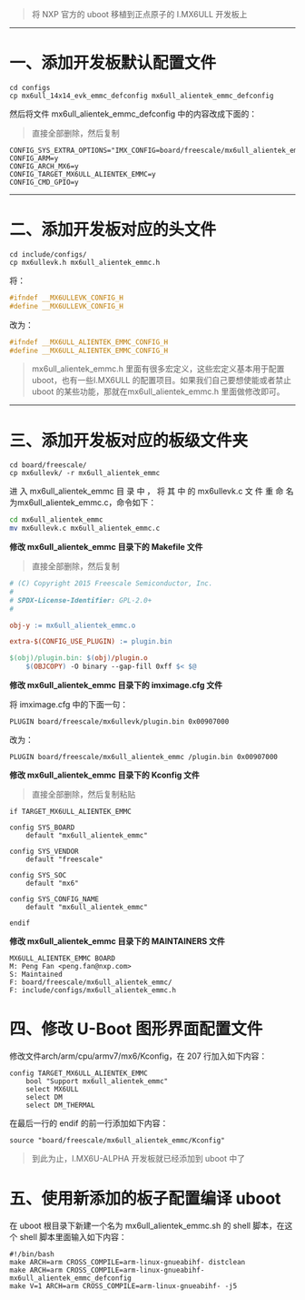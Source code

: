 > 将 NXP 官方的 uboot 移植到正点原子的 I.MX6ULL 开发板上

------

# 一、添加开发板默认配置文件

```shell
cd configs
cp mx6ull_14x14_evk_emmc_defconfig mx6ull_alientek_emmc_defconfig
```

然后将文件 mx6ull_alientek_emmc_defconfig 中的内容改成下面的：

> 直接全部删除，然后复制

```
CONFIG_SYS_EXTRA_OPTIONS="IMX_CONFIG=board/freescale/mx6ull_alientek_emmc/imximage.cfg,MX6ULL_EVK_EMMC_REWORK"
CONFIG_ARM=y
CONFIG_ARCH_MX6=y
CONFIG_TARGET_MX6ULL_ALIENTEK_EMMC=y
CONFIG_CMD_GPIO=y
```

------

# 二、添加开发板对应的头文件

```shell
cd include/configs/
cp mx6ullevk.h mx6ull_alientek_emmc.h
```



将：

```c
#ifndef __MX6ULLEVK_CONFIG_H
#define __MX6ULLEVK_CONFIG_H
```

改为：

```c
#ifndef __MX6ULL_ALIENTEK_EMMC_CONFIG_H
#define __MX6ULL_ALIENTEK_EMMC_CONFIG_H
```

> mx6ull_alientek_emmc.h 里面有很多宏定义，这些宏定义基本用于配置 uboot，也有一些I.MX6ULL 的配置项目。如果我们自己要想使能或者禁止 uboot 的某些功能，那就在mx6ull_alientek_emmc.h 里面做修改即可。

------

# 三、添加开发板对应的板级文件夹

```shell
cd board/freescale/
cp mx6ullevk/ -r mx6ull_alientek_emmc
```

进 入 mx6ull_alientek_emmc 目 录 中 ， 将 其 中 的 mx6ullevk.c 文 件 重 命 名 为mx6ull_alientek_emmc.c，命令如下：

```bash
cd mx6ull_alientek_emmc
mv mx6ullevk.c mx6ull_alientek_emmc.c
```

**修改 mx6ull_alientek_emmc 目录下的 Makefile 文件**

> 直接全部删除，然后复制

```makefile
# (C) Copyright 2015 Freescale Semiconductor, Inc.
#
# SPDX-License-Identifier: GPL-2.0+
#

obj-y := mx6ull_alientek_emmc.o

extra-$(CONFIG_USE_PLUGIN) := plugin.bin

$(obj)/plugin.bin: $(obj)/plugin.o
	$(OBJCOPY) -O binary --gap-fill 0xff $< $@
```

**修改 mx6ull_alientek_emmc 目录下的 imximage.cfg 文件**

将 imximage.cfg 中的下面一句：

```
PLUGIN board/freescale/mx6ullevk/plugin.bin 0x00907000
```

改为：

```
PLUGIN board/freescale/mx6ull_alientek_emmc /plugin.bin 0x00907000
```

**修改 mx6ull_alientek_emmc 目录下的 Kconfig 文件**

> 直接全部删除，然后复制粘贴

```
if TARGET_MX6ULL_ALIENTEK_EMMC

config SYS_BOARD
	default "mx6ull_alientek_emmc"

config SYS_VENDOR
	default "freescale"

config SYS_SOC
	default "mx6"

config SYS_CONFIG_NAME
	default "mx6ull_alientek_emmc"

endif
```

**修改 mx6ull_alientek_emmc 目录下的 MAINTAINERS 文件**

```
MX6ULL_ALIENTEK_EMMC BOARD
M: Peng Fan <peng.fan@nxp.com>
S: Maintained
F: board/freescale/mx6ull_alientek_emmc/
F: include/configs/mx6ull_alientek_emmc.h
```

# 四、修改 U-Boot 图形界面配置文件

修改文件arch/arm/cpu/armv7/mx6/Kconfig，在 207 行加入如下内容：

```
config TARGET_MX6ULL_ALIENTEK_EMMC
	bool "Support mx6ull_alientek_emmc"
	select MX6ULL
	select DM
	select DM_THERMAL
```

在最后一行的 endif 的前一行添加如下内容：

```
source "board/freescale/mx6ull_alientek_emmc/Kconfig"
```

> 到此为止，I.MX6U-ALPHA 开发板就已经添加到 uboot 中了

# 五、使用新添加的板子配置编译 uboot

在 uboot 根目录下新建一个名为 mx6ull_alientek_emmc.sh 的 shell 脚本，在这个 shell 脚本里面输入如下内容：

```shell
#!/bin/bash
make ARCH=arm CROSS_COMPILE=arm-linux-gnueabihf- distclean
make ARCH=arm CROSS_COMPILE=arm-linux-gnueabihf- mx6ull_alientek_emmc_defconfig
make V=1 ARCH=arm CROSS_COMPILE=arm-linux-gnueabihf- -j5
```

